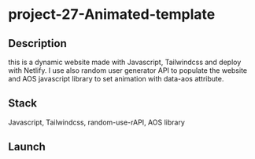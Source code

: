 # project-27-Animated-template

## Description

this is a dynamic website made with Javascript, Tailwindcss and deploy with Netlify. I use also random user generator API to populate the website and AOS javascript library to set animation with data-aos attribute.

## Stack

Javascript, Tailwindcss, random-use-rAPI, AOS library

## Launch
